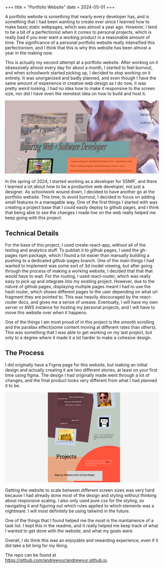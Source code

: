 +++
title = "Portfolio Website"
date = 2024-05-01
+++

A portfolio website is something that nearly every developer has, and is something that I had been wanting to create ever since I learned how to make basic static webpages, which was almost a year ago. However, I tend to be a bit of a perfectionist when it comes to personal projects, which is really bad if you ever want a working product in a reasonable amount of time. The significance of a personal portfolio website really intensified this perfectionism, and I think that this is why this website has been almost a year in the making now.

This is actually my second attempt at a portfolio website. After working on it obsessively almost every day for about a month, I started to feel burnout, and when schoolwork started picking up, I decided to stop working on it entirely. It was unorganized and badly planned, and even though I have the same amount of experience in creative web design as I do now, it was pretty weird looking. I had no idea how to make it responsive to the screen size, nor did I have even the remotest idea on how to build and host it.

<img src="old portfolio website.png" alt="an image of my old portfolio website" title="an image of my old portfolio website" style="width:600px" />

In the spring of 2024, I started working as a developer for SSMIF, and there I learned a lot about how to be a productive web developer, not just a designer. As schoolwork wound down, I decided to have another go at the portfolio website. This time, to avoid burnout, I decided to focus on adding small features in a managable way. One of the first things I started with was creating a project base that I could easily deploy to github pages, and I think that being able to see the changes I made live on the web really helped me keep going with this project.

## Technical Details

For the base of this project, I used create-react-app, without all of the testing and analytics stuff. To publish it to github pages, I used the gh-pages npm package, which I found a lot easier than manually building a pushing to a dedicated github-pages branch. One of the main things I had wanted to implement was some sort of 3d model viewing, but after going through the process of making a working website, I decided that that that would have to wait. For the routing, I used react-router, which was really easy to pick up and integrate into my existing project. However, due to the nature of github pages, displaying multiple pages meant I had to use the hash router, which shows different pages to the user depending on what url fragment they are pointed to. This was heavily discouraged by the react-router docs, and gives me a sense of unease. Eventually, I will have my own server or AWS instance for hosting my personal projects, and I will have to move this website over when it happens.

One of the things I am most proud of in this project is the smooth scrolling and the parallax effect(some content moving at different rates than others). This was something that I was able to get working on my last project, but only to a degree where it made it a lot harder to make a cohesive design.

## The Process

I did originally have a Figma page for this website, but making an initial design and actually creating it are two different stories, at least on your first time using figma. The design I had originally made went through a lot of changes, and the final product looks very different from what I had planned it to be.

<img src="figma.png" style="width:600px" alt="The figma I used to create the original design for this website" title="The figma I used to create the original design for this website" />

Getting the website to scale between different screen sizes was very hard because I had already done most of the design and styling without thinking about responsive scaling. I also only used pure css for the styling, so navigating it and figuring out which rules applied to which elements was a nightmare. I will most definitely be using tailwind in the future.

One of the things that I found helped me the most is the mantainence of a task list. I kept this in the readme, and it really helped me keep track of what I wanted to get done with the website, and what my goals were.

Overall, I do think this was an enjoyable and rewarding experience, even if it did take a bit long for my liking.

The repo can be found at <https://github.com/andrewyur/andrewyur.github.io>.
